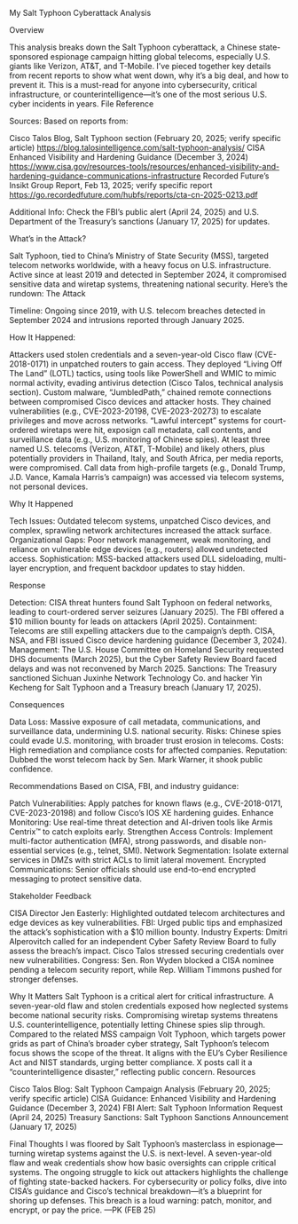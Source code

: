 My Salt Typhoon Cyberattack Analysis

Overview

This analysis breaks down the Salt Typhoon cyberattack, a Chinese state-sponsored espionage campaign hitting global telecoms, especially U.S. giants like Verizon, AT&T, and T-Mobile. I’ve pieced together key details from recent reports to show what went down, why it’s a big deal, and how to prevent it. This is a must-read for anyone into cybersecurity, critical infrastructure, or counterintelligence—it’s one of the most serious U.S. cyber incidents in years.
File Reference

Sources: Based on reports from:

Cisco Talos Blog, Salt Typhoon section (February 20, 2025; verify specific article) https://blog.talosintelligence.com/salt-typhoon-analysis/
CISA Enhanced Visibility and Hardening Guidance (December 3, 2024) https://www.cisa.gov/resources-tools/resources/enhanced-visibility-and-hardening-guidance-communications-infrastructure
Recorded Future’s Insikt Group Report, Feb 13, 2025; verify specific report https://go.recordedfuture.com/hubfs/reports/cta-cn-2025-0213.pdf


Additional Info: Check the FBI’s public alert (April 24, 2025) and U.S. Department of the Treasury’s sanctions (January 17, 2025) for updates.

What’s in the Attack?

Salt Typhoon, tied to China’s Ministry of State Security (MSS), targeted telecom networks worldwide, with a heavy focus on U.S. infrastructure. Active since at least 2019 and detected in September 2024, it compromised sensitive data and wiretap systems, threatening national security. Here’s the rundown:
The Attack

Timeline: Ongoing since 2019, with U.S. telecom breaches detected in September 2024 and intrusions reported through January 2025.

How It Happened:

Attackers used stolen credentials and a seven-year-old Cisco flaw (CVE-2018-0171) in unpatched routers to gain access.
They deployed “Living Off The Land” (LOTL) tactics, using tools like PowerShell and WMIC to mimic normal activity, evading antivirus detection (Cisco Talos, technical analysis section).
Custom malware, “JumbledPath,” chained remote connections between compromised Cisco devices and attacker hosts.
They chained vulnerabilities (e.g., CVE-2023-20198, CVE-2023-20273) to escalate privileges and move across networks.
“Lawful intercept” systems for court-ordered wiretaps were hit, exposign call metadata, call contents, and surveillance data (e.g., U.S. monitoring of Chinese spies).
At least three named U.S. telecoms (Verizon, AT&T, T-Mobile) and likely others, plus potentially providers in Thailand, Italy, and South Africa, per media reports, were compromised.
Call data from high-profile targets (e.g., Donald Trump, J.D. Vance, Kamala Harris’s campaign) was accessed via telecom systems, not personal devices.



Why It Happened

Tech Issues: Outdated telecom systems, unpatched Cisco devices, and complex, sprawling network architectures increased the attack surface.
Organizational Gaps: Poor network management, weak monitoring, and reliance on vulnerable edge devices (e.g., routers) allowed undetected access.
Sophistication: MSS-backed attackers used DLL sideloading, multi-layer encryption, and frequent backdoor updates to stay hidden.

Response

Detection: CISA threat hunters found Salt Typhoon on federal networks, leading to court-ordered server seizures (January 2025). The FBI offered a $10 million bounty for leads on attackers (April 2025).
Containment: Telecoms are still expelling attackers due to the campaign’s depth. CISA, NSA, and FBI issued Cisco device hardening guidance (December 3, 2024).
Management: The U.S. House Committee on Homeland Security requested DHS documents (March 2025), but the Cyber Safety Review Board faced delays and was not reconvened by March 2025.
Sanctions: The Treasury sanctioned Sichuan Juxinhe Network Technology Co. and hacker Yin Kecheng for Salt Typhoon and a Treasury breach (January 17, 2025).

Consequences

Data Loss: Massive exposure of call metadata, communications, and surveillance data, undermining U.S. national security.
Risks: Chinese spies could evade U.S. monitoring, with broader trust erosion in telecoms.
Costs: High remediation and compliance costs for affected companies.
Reputation: Dubbed the worst telecom hack by Sen. Mark Warner, it shook public confidence.

Recommendations
Based on CISA, FBI, and industry guidance:

Patch Vulnerabilities: Apply patches for known flaws (e.g., CVE-2018-0171, CVE-2023-20198) and follow Cisco’s IOS XE hardening guides.
Enhance Monitoring: Use real-time threat detection and AI-driven tools like Armis Centrix™ to catch exploits early.
Strengthen Access Controls: Implement multi-factor authentication (MFA), strong passwords, and disable non-essential services (e.g., telnet, SMI).
Network Segmentation: Isolate external services in DMZs with strict ACLs to limit lateral movement.
Encrypted Communications: Senior officials should use end-to-end encrypted messaging to protect sensitive data.

Stakeholder Feedback

CISA Director Jen Easterly: Highlighted outdated telecom architectures and edge devices as key vulnerabilities.
FBI: Urged public tips and emphasized the attack’s sophistication with a $10 million bounty.
Industry Experts: Dmitri Alperovitch called for an independent Cyber Safety Review Board to fully assess the breach’s impact. Cisco Talos stressed securing credentials over new vulnerabilities.
Congress: Sen. Ron Wyden blocked a CISA nominee pending a telecom security report, while Rep. William Timmons pushed for stronger defenses.

Why It Matters
Salt Typhoon is a critical alert for critical infrastructure. A seven-year-old flaw and stolen credentials exposed how neglected systems become national security risks. Compromising wiretap systems threatens U.S. counterintelligence, potentially letting Chinese spies slip through. Compared to the related MSS campaign Volt Typhoon, which targets power grids as part of China’s broader cyber strategy, Salt Typhoon’s telecom focus shows the scope of the threat. It aligns with the EU’s Cyber Resilience Act and NIST standards, urging better compliance. X posts call it a “counterintelligence disaster,” reflecting public concern.
Resources

Cisco Talos Blog: Salt Typhoon Campaign Analysis (February 20, 2025; verify specific article)
CISA Guidance: Enhanced Visibility and Hardening Guidance (December 3, 2024)
FBI Alert: Salt Typhoon Information Request (April 24, 2025)
Treasury Sanctions: Salt Typhoon Sanctions Announcement (January 17, 2025)

Final Thoughts
I was floored by Salt Typhoon’s masterclass in espionage—turning wiretap systems against the U.S. is next-level. A seven-year-old flaw and weak credentials show how basic oversights can cripple critical systems. The ongoing struggle to kick out attackers highlights the challenge of fighting state-backed hackers. For cybersecurity or policy folks, dive into CISA’s guidance and Cisco’s technical breakdown—it’s a blueprint for shoring up defenses. This breach is a loud warning: patch, monitor, and encrypt, or pay the price.
—PK (FEB 25)
